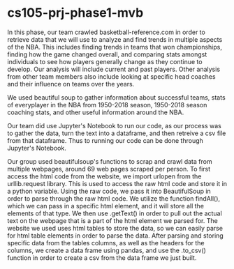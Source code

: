 # cs105-prj-phase1-mvb

In this phase, our team crawled basketball-reference.com in order to retrieve data that we will use to analyze and find trends in multiple aspects of the NBA. This includes finding trends in teams that won championships, finding how the game changed overall, and comparing stats amongst individuals to see how players generally change as they continue to develop. Our analysis will include current and past players. Other analysis from other team members also include looking at specific head coaches and their influence on teams over the years.

We used beautiful soup to gather information about successful teams, stats of everyplayer in the NBA from 1950-2018 season, 1950-2018 season coaching stats, and other useful information around the NBA.

Our team did use Jupyter's Notebook to run our code, as our process was to gather the data, turn the text into a dataframe, and then retreive a csv file from that dataframe. Thus to running our code can be done through Jupyter's Notebook.

Our group used beautifulsoup's functions to scrap and crawl data from multiple webpages, around 69 web pages scraped per person. To first access the html code from the website, we import urlopen from the urllib.request library. This is used to access the raw html code and store it in a python variable. Using the raw code, we pass it into BeautifulSoup in order to parse through the raw html code. We utilize the function findAll(), which we can pass in a specific html element, and it will store all the elements of that type. We then use .getText() in order to pull out the actual text on the webpage that is a part of the html element we parsed for. The website we used uses html tables to store the data, so we can easily parse for html table elements in order to parse the data. After parsing and storing specific data from the tables columns, as well as the headers for the columns, we create a data frame using pandas, and use the .to_csv() function in order to create a csv from the data frame we just built.
